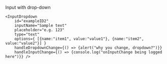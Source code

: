 Input with drop-down

    <InputDropdown
        id="exampleID2"
        inputName="Sample text"
        placeholder="e.g. 123"
        type="text"
        options={ [{name:"item1", value:"value1"}, {name:"item2", value:"value2"}] } 
        handleDropdownChange={() => {alert("why you change, dropdown?")}}
        handleInputChange={() => {console.log("onInputChange being logged here")}} />
